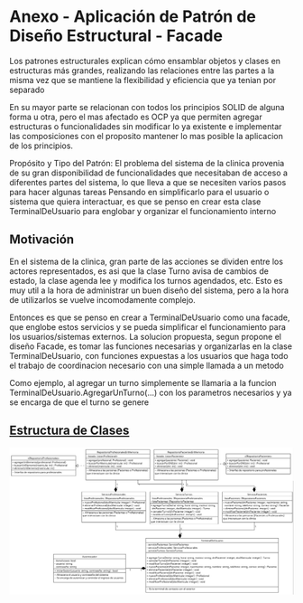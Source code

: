 # Anexo - Aplicación de Patrón de Diseño Estructural - Facade
Los patrones estructurales explican cómo ensamblar objetos y clases en estructuras más grandes, realizando las relaciones entre las partes a la misma vez que se mantiene la flexibilidad y eficiencia que ya tenian por separado

En su mayor parte se relacionan con todos los principios SOLID de alguna forma u otra, pero el mas afectado es OCP ya que permiten agregar estructuras o funcionalidades sin modificar lo ya existente e implementar las composiciones con el proposito mantener lo mas posible la aplicacion de los principios.

Propósito y Tipo del Patrón: El problema del sistema de la clinica provenia de su gran disponibilidad de funcionalidades 
que necesitaban de acceso a diferentes partes del sistema, lo que lleva a que se necesiten varios pasos para hacer algunas tareas
Pensando en simplificarlo para el usuario o sistema que quiera interactuar, es que se penso en crear esta clase TerminalDeUsuario 
para englobar y organizar el funcionamiento interno

## Motivación
En el sistema de la clinica, gran parte de las acciones se dividen entre los actores representados, es asi que la clase Turno avisa de cambios de estado, la clase agenda lee y modifica los turnos agendados, etc.
Esto es muy util a la hora de administrar un buen diseño del sistema, pero a la hora de utilizarlos se vuelve incomodamente complejo.

Entonces es que se penso en crear a TerminalDeUsuario como una facade, que englobe estos servicios y se pueda simplificar el funcionamiento para los usuarios/sistemas externos. La solucion propuesta, segun propone el diseño Facade, es tomar las funciones necesarias y organizarlas en la clase TerminalDeUsuario, con funciones expuestas a los usuarios que haga todo el trabajo de coordinacion necesario con una simple llamada a un metodo

Como ejemplo, al agregar un turno simplemente se llamaria a la funcion TerminalDeUsuario.AgregarUnTurno(...) con los parametros necesarios y ya se encarga de que el turno se genere

## [Estructura de Clases](https://drive.google.com/file/d/16zWODuoEetrkoIwMgV98SbJl5ziBYEqx/view?usp=drive_link)

![Diagrama de diseño Facade](../Imagenes/DiagramaFacadeTerminal.jpeg)